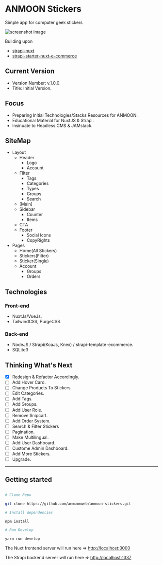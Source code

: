 # ANMOON Stickers

Simple app for computer geek stickers

![screenshot image](/screenshot.png)

Building upon

- [strapi-nuxt](https://github.com/snipcart/strapi-nuxt)
- [strapi-starter-nuxt-e-commerce](https://github.com/strapi/strapi-starter-nuxt-e-commerce)

## Current Version

- Version Number: v.1.0.0.
- Title: Initial Version.

## Focus

- Preparing Initial Technologies/Stacks Resources for ANMOON.
- Educational Material for NuxtJS & Strapi.
- Insinuate to Headless CMS & JAMstack.
  
## SiteMap

- Layout
  - Header
    - Logo
    - Account
  - Filter
    - Tags
    - Categories
    - Types
    - Groups
    - Search
  - [Main]
  - Sidebar
    - Counter
    - Items
  - CTA
  - Footer
    - Social Icons
    - CopyRights
- Pages
  - Home(All Stickers)
  - Stickers(Filter)
  - Sticker(Single)  
  - Account
    - Groups
    - Orders

## Technologies

### Front-end

- NuxtJs/VueJs.
- TailwindCSS, PurgeCSS.

### Back-end

- NodeJS / Strapi(KoaJs, Knex) / strapi-template-ecommerce.
- SQLite3
  
## Thinking What's Next

- [x] Redesign & Refactor Accordingly.  
- [ ] Add Hover Card.
- [ ] Change Products To Stickers.
- [ ] Edit Categories.
- [ ] Add Tags.
- [ ] Add Groups.
- [ ] Add User Role.
- [ ] Remove Snipcart.
- [ ] Add Order System.
- [ ] Search & Filter Stickers
- [ ] Pagination.
- [ ] Make Multilingual.
- [ ] Add User Dashboard.
- [ ] Custome Admin Dashboard.
- [ ] Add More Stickers.
- [ ] Upgrade.

___

## Getting started

```sh

# Clone Repo

git clone https://github.com/anmoonweb/anmoon-stickers.git

# Install dependencies

npm install

# Run Develop

yarn run develop

```

The Nuxt frontend server will run here => [http://localhost:3000](http://localhost:3000)

The Strapi backend server will run here => [http://localhost:1337](http://localhost:1337)